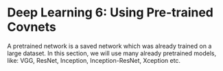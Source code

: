 # Deep Learning 6: Using Pre-trained Covnets
A pretrained network is a saved network which was already trained on a large dataset.
In this section, we will use many already pretrained models, like: VGG, ResNet, Inception, Inception-ResNet, Xception etc.
